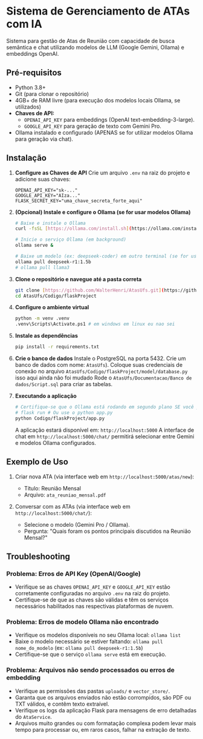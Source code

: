 # Sistema de Gerenciamento de ATAs com IA

Sistema para gestão de Atas de Reunião com capacidade de busca semântica e chat utilizando modelos de LLM (Google Gemini, Ollama) e embeddings OpenAI.

## Pré-requisitos

- Python 3.8+
- Git (para clonar o repositório)
- 4GB+ de RAM livre (para execução dos modelos locais Ollama, se utilizados)
- **Chaves de API:**
    - `OPENAI_API_KEY` para embeddings (OpenAI text-embedding-3-large).
    - `GOOGLE_API_KEY` para geração de texto com Gemini Pro.
- Ollama instalado e configurado (APENAS se for utilizar modelos Ollama para geração via chat).

## Instalação

1.  **Configure as Chaves de API**
    Crie um arquivo `.env` na raiz do projeto e adicione suas chaves:
    ```env
    OPENAI_API_KEY="sk-..."
    GOOGLE_API_KEY="AIza..."
    FLASK_SECRET_KEY="uma_chave_secreta_forte_aqui"
    ```

2.  **(Opcional) Instale e configure o Ollama (se for usar modelos Ollama)**
    ```bash
    # Baixe e instale o Ollama
    curl -fsSL [https://ollama.com/install.sh](https://ollama.com/install.sh) | sh

    # Inicie o serviço Ollama (em background)
    ollama serve &

    # Baixe um modelo (ex: deepseek-coder) em outro terminal (se for usar)
    ollama pull deepseek-r1:1.5b
    # ollama pull llama3
    ```
3.  **Clone o repositório e navegue até a pasta correta**
    ```bash
    git clone [https://github.com/WalterHenri/AtasUfs.git](https://github.com/WalterHenri/AtasUfs.git)
    cd AtasUfs/Codigo/flaskProject
    ```
4.  **Configure o ambiente virtual**
    ```bash
    python -m venv .venv
    .venv\Scripts\Activate.ps1 # em windows em linux eu nao sei
    ```
5.  **Instale as dependências**
    ```bash
    pip install -r requirements.txt
    ```
6. **Crie o banco de dados**
    Instale o PostgreSQL na porta 5432.
    Crie um banco de dados com nome: `AtasUfs`).
    Coloque suas credenciais de conexão no arquivo `AtasUfs/Codigo/flaskProject/model/database.py` isso aqui ainda não foi mudado
    Rode o `AtasUfs/Documentacao/Banco de dados/Script.sql` para criar as tabelas.

7. **Executando a aplicação**
    ```bash
    # Certifique-se que o Ollama está rodando em segundo plano SE você planeja usar um modelo Ollama.
    # flask run # Ou use o python app.py
    python Codigo/flaskProject/app.py
    ```
    A aplicação estará disponível em: `http://localhost:5000`
    A interface de chat em `http://localhost:5000/chat/` permitirá selecionar entre Gemini e modelos Ollama configurados.

    
## Exemplo de Uso

1.  Criar nova ATA (via interface web em `http://localhost:5000/atas/new`):
    - Título: Reunião Mensal
    - Arquivo: `ata_reuniao_mensal.pdf`

2.  Conversar com as ATAs (via interface web em `http://localhost:5000/chat/`):
    - Selecione o modelo (Gemini Pro / Ollama).
    - Pergunta: "Quais foram os pontos principais discutidos na Reunião Mensal?"

## Troubleshooting

### Problema: Erros de API Key (OpenAI/Google)
- Verifique se as chaves `OPENAI_API_KEY` e `GOOGLE_API_KEY` estão corretamente configuradas no arquivo `.env` na raiz do projeto.
- Certifique-se de que as chaves são válidas e têm os serviços necessários habilitados nas respectivas plataformas de nuvem.

### Problema: Erros de modelo Ollama não encontrado
- Verifique os modelos disponíveis no seu Ollama local: `ollama list`
- Baixe o modelo necessário se estiver faltando: `ollama pull nome_do_modelo` (ex: `ollama pull deepseek-r1:1.5b`)
- Certifique-se que o serviço `ollama serve` está em execução.

### Problema: Arquivos não sendo processados ou erros de embedding
- Verifique as permissões das pastas `uploads/` e `vector_store/`.
- Garanta que os arquivos enviados não estão corrompidos, são PDF ou TXT válidos, e contêm texto extraível.
- Verifique os logs da aplicação Flask para mensagens de erro detalhadas do `AtaService`.
- Arquivos muito grandes ou com formatação complexa podem levar mais tempo para processar ou, em raros casos, falhar na extração de texto.
